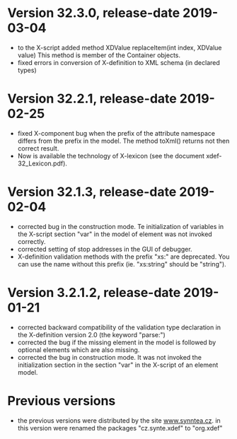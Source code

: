 # Version 32.3.0, release-date 2019-03-04
- to the X-script added method
    XDValue replaceItem(int index, XDValue value)
  This method is member of the Container objects.
- fixed errors in conversion of X-definition to XML schema (in declared types)

# Version 32.2.1, release-date 2019-02-25
- fixed X-component bug when the prefix of the attribute namespace differs
  from the prefix in the model. The method toXml() returns not then correct
  result.
- Now is available the technology of X-lexicon (see the document
  xdef-32_Lexicon.pdf).

# Version 32.1.3, release-date 2019-02-04
- corrected bug in the construction mode. Te initialization of variables
  in the X-script section "var" in the model of element was not invoked
  correctly.
- corrected setting of stop addresses in the GUI of debugger.
- X-definition validation methods with the prefix "xs:" are deprecated. You can
  use the name without this prefix (ie. "xs:string" should be "string").

# Version 3.2.1.2, release-date 2019-01-21
- corrected backward compatibility of the validation type declaration in
  the X-definition version 2.0 (the keyword "parse:")
- corrected the bug if the missing element in the model is followed by
  optional elements which are also missing.
- corrected the bug in construction mode. It was not invoked the
  initialization section in the section "var" in the X-script of 
  an element model.

# Previous versions
- the previous versions were distributed by the site www.synntea.cz.
  in this version were renamed the packages "cz.synte.xdef" to "org.xdef"
